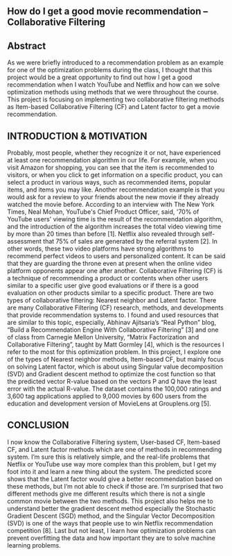 ## How do I get a good movie recommendation – Collaborative Filtering

## Abstract
As we were briefly introduced to a recommendation problem as an example for one of the optimization problems during the class, I thought that this project would be a great opportunity to find out how I get a good recommendation when I watch YouTube and Netflix and how can we solve optimization methods using methods that we were throughout the course. This project is focusing on implementing two collaborative filtering methods as Item-based Collaborative Filtering (CF) and Latent factor to get a movie recommendation.

## INTRODUCTION & MOTIVATION
Probably, most people, whether they recognize it or not, have experienced at least one recommendation algorithm in our life. For example, when you visit Amazon for shopping, you can see that the item is recommended to visitors, or when you click to get information on a specific product, you can select a product in various ways, such as recommended items, popular items, and items you may like. Another recommendation example is that you would ask for a review to your friends about the new movie if they already watched the movie before.
According to an interview with The New York Times, Neal Mohan, YouTube's Chief Product Officer, said, '70% of YouTube users' viewing time is the result of the recommendation algorithm, and the introduction of the algorithm increases the total video viewing time by more than 20 times than before [1]. Netflix also revealed through self-assessment that 75% of sales are generated by the referral system [2]. In other words, these two video platforms have strong algorithms to recommend perfect videos to users and personalized content. It can be said that they are guarding the throne even at present when the online video platform opponents appear one after another.
Collaborative Filtering (CF) is a technique of recommending a product or contents when other users similar to a specific user give good evaluations or if there is a good evaluation on other products similar to a specific product. There are two types of collaborative filtering: Nearest neighbor and Latent factor. There are many Collaborative Filtering (CF) research, methods, and developments that provide recommendation systems to. I found and used resources that are similar to this topic, especially, Abhinav Ajitsaria’s “Real Python” blog, “Build a Recommendation Engine With Collaborative Filtering” [3] and one of class from Carnegie Mellon University, “Matrix Factorization and Collaborative Filtering”, taught by Matt Gormley [4], which is the resources I refer to the most for this optimization problem.
In this project, I explore one of the types of Nearest neighbor methods, Item-based CF, but mainly focus on solving Latent factor, which is about using Singular value decomposition (SVD) and Gradient descent method to optimize the cost function so that the predicted vector R-value based on the vectors P and Q have the least error with the actual R-value. The dataset contains the 100,000 ratings and 3,600 tag applications applied to 9,000 movies by 600 users from the education and development version of MovieLens at Grouplens.org [5].

## CONCLUSION
I now know the Collaborative Filtering system, User-based CF, Item-based CF, and Latent factor methods which are one of methods in recommending system. I’m sure this is relatively simple, and the real-life problems that Netflix or YouTube use way more complex than this problem, but I get my foot into it and learn a new thing about the system. The predicted score shows that the Latent factor would give a better recommendation based on these methods, but I’m not able to check if those are. I’m surprised that two different methods give me different results which there is not a single common movie between the two methods. This project also helps me to understand better the gradient descent method especially the Stochastic Gradient Descent (SGD) method, and the Singular Vector Decomposition (SVD) is one of the ways that people use to win Netflix recommendation competition [8]. Last but not least, I learn how optimization problems can prevent overfitting the data and how important they are to solve machine learning problems.

